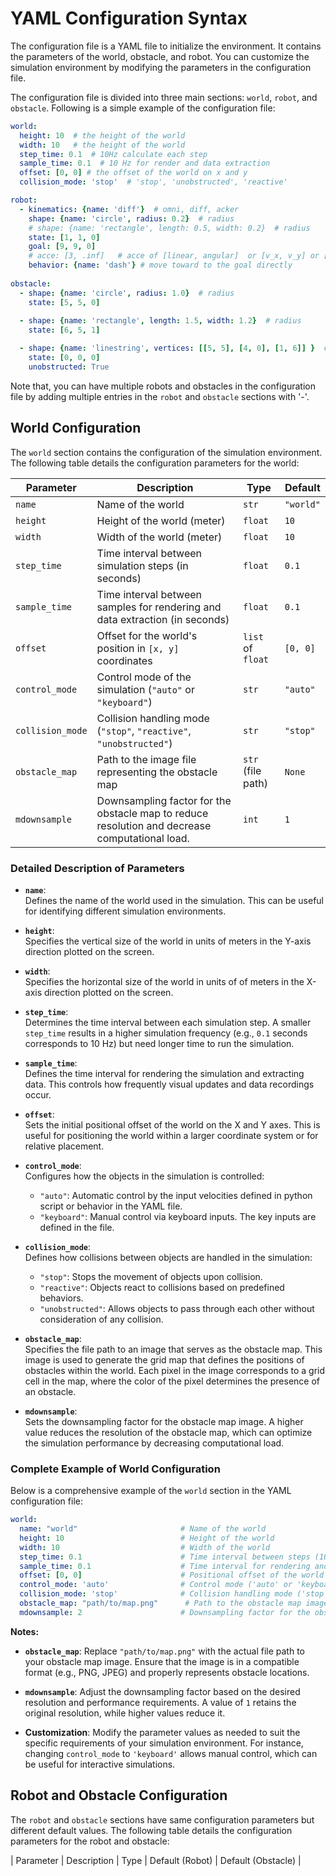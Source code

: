 YAML Configuration Syntax
==================

The configuration file is a YAML file to initialize the environment. It contains the parameters of the world, obstacle, and robot. You can customize the simulation environment by modifying the parameters in the configuration file. 

The configuration file is divided into three main sections: `world`, `robot`, and `obstacle`. Following is a simple example of the configuration file:

```yaml
world:
  height: 10  # the height of the world
  width: 10   # the height of the world
  step_time: 0.1  # 10Hz calculate each step
  sample_time: 0.1  # 10 Hz for render and data extraction 
  offset: [0, 0] # the offset of the world on x and y 
  collision_mode: 'stop'  # 'stop', 'unobstructed', 'reactive'

robot:
  - kinematics: {name: 'diff'}  # omni, diff, acker
    shape: {name: 'circle', radius: 0.2}  # radius
    # shape: {name: 'rectangle', length: 0.5, width: 0.2}  # radius
    state: [1, 1, 0]  
    goal: [9, 9, 0] 
    # acce: [3, .inf]   # acce of [linear, angular]  or [v_x, v_y] or [linear, steer]
    behavior: {name: 'dash'} # move toward to the goal directly 
  
obstacle:
  - shape: {name: 'circle', radius: 1.0}  # radius
    state: [5, 5, 0]  
  
  - shape: {name: 'rectangle', length: 1.5, width: 1.2}  # radius
    state: [6, 5, 1] 

  - shape: {name: 'linestring', vertices: [[5, 5], [4, 0], [1, 6]] }  # vertices
    state: [0, 0, 0] 
    unobstructed: True
```

Note that, you can have multiple robots and obstacles in the configuration file by adding multiple entries in the `robot` and `obstacle` sections with '-'. 

## World Configuration

The `world` section contains the configuration of the simulation environment. The following table details the configuration parameters for the world:

| Parameter        | Description                                                                                    | Type              | Default   |
| ---------------- | ---------------------------------------------------------------------------------------------- | ----------------- | --------- |
| `name`           | Name of the world                                                                              | `str`             | `"world"` |
| `height`         | Height of the world (meter)                                                                    | `float`           | `10`      |
| `width`          | Width of the world  (meter)                                                                    | `float`           | `10`      |
| `step_time`      | Time interval between simulation steps (in seconds)                                            | `float`           | `0.1`     |
| `sample_time`    | Time interval between samples for rendering and data extraction (in seconds)                   | `float`           | `0.1`     |
| `offset`         | Offset for the world's position in `[x, y]` coordinates                                        | `list` of `float` | `[0, 0]`  |
| `control_mode`   | Control mode of the simulation (`"auto"` or `"keyboard"`)                                      | `str`             | `"auto"`  |
| `collision_mode` | Collision handling mode (`"stop"`, `"reactive"`, `"unobstructed"`)                             | `str`             | `"stop"`  |
| `obstacle_map`   | Path to the image file representing the obstacle map                                           | `str` (file path) | `None`    |
| `mdownsample`    | Downsampling factor for the obstacle map to reduce resolution and decrease computational load. | `int`             | `1`       |

### Detailed Description of Parameters

- **`name`**:  
  Defines the name of the world used in the simulation. This can be useful for identifying different simulation environments.

- **`height`**:  
  Specifies the vertical size of the world in units of meters in the Y-axis direction plotted on the screen.

- **`width`**:  
  Specifies the horizontal size of the world in units of of meters in the X-axis direction plotted on the screen.

- **`step_time`**:  
  Determines the time interval between each simulation step. A smaller `step_time` results in a higher simulation frequency (e.g., `0.1` seconds corresponds to 10 Hz) but need longer time to run the simulation.

- **`sample_time`**:  
  Defines the time interval for rendering the simulation and extracting data. This controls how frequently visual updates and data recordings occur.

- **`offset`**:  
  Sets the initial positional offset of the world on the X and Y axes. This is useful for positioning the world within a larger coordinate system or for relative placement.

- **`control_mode`**:  
  Configures how the objects in the simulation is controlled:
  - `"auto"`: Automatic control by the input velocities defined in python script or behavior in the YAML file.
  - `"keyboard"`: Manual control via keyboard inputs. The key inputs are defined in the file.

- **`collision_mode`**:  
  Defines how collisions between objects are handled in the simulation:
  - `"stop"`: Stops the movement of objects upon collision.
  - `"reactive"`: Objects react to collisions based on predefined behaviors. 
  - `"unobstructed"`: Allows objects to pass through each other without consideration of any collision.

- **`obstacle_map`**:  
  Specifies the file path to an image that serves as the obstacle map. This image is used to generate the grid map that defines the positions of obstacles within the world. Each pixel in the image corresponds to a grid cell in the map, where the color of the pixel determines the presence of an obstacle. 

- **`mdownsample`**:  
  Sets the downsampling factor for the obstacle map image. A higher value reduces the resolution of the obstacle map, which can optimize the simulation performance by decreasing computational load. 

### Complete Example of World Configuration

Below is a comprehensive example of the `world` section in the YAML configuration file:

```yaml
world:
  name: "world"                       # Name of the world
  height: 10                          # Height of the world
  width: 10                           # Width of the world
  step_time: 0.1                      # Time interval between steps (10 Hz)
  sample_time: 0.1                    # Time interval for rendering and data extraction (10 Hz)
  offset: [0, 0]                      # Positional offset of the world on the x and y axes
  control_mode: 'auto'                # Control mode ('auto' or 'keyboard')
  collision_mode: 'stop'              # Collision handling mode ('stop', 'unobstructed', 'reactive')
  obstacle_map: "path/to/map.png"      # Path to the obstacle map image file
  mdownsample: 2                      # Downsampling factor for the obstacle map
```

**Notes:**

- **`obstacle_map`**: Replace `"path/to/map.png"` with the actual file path to your obstacle map image. Ensure that the image is in a compatible format (e.g., PNG, JPEG) and properly represents obstacle locations.

- **`mdownsample`**: Adjust the downsampling factor based on the desired resolution and performance requirements. A value of `1` retains the original resolution, while higher values reduce it.

- **Customization**: Modify the parameter values as needed to suit the specific requirements of your simulation environment. For instance, changing `control_mode` to `'keyboard'` allows manual control, which can be useful for interactive simulations.

## Robot and Obstacle Configuration

The `robot` and `obstacle` sections have same configuration parameters but different default values. The following table details the configuration parameters for the robot and obstacle:

| Parameter        | Description                                                                                   | Type              | Default (Robot)   | Default (Obstacle) |





